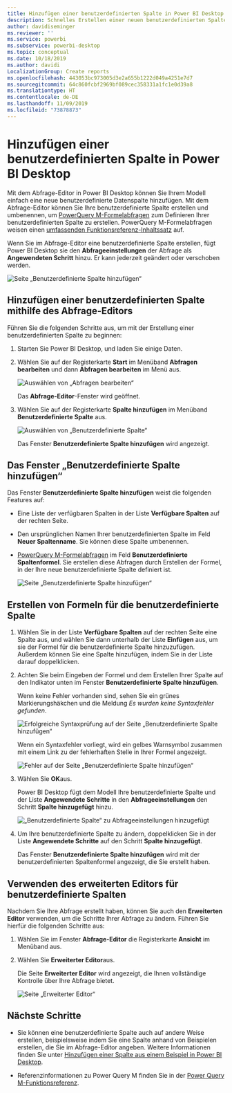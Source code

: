 ```yaml
---
title: Hinzufügen einer benutzerdefinierten Spalte in Power BI Desktop
description: Schnelles Erstellen einer neuen benutzerdefinierten Spalte in Power BI Desktop
author: davidiseminger
ms.reviewer: ''
ms.service: powerbi
ms.subservice: powerbi-desktop
ms.topic: conceptual
ms.date: 10/18/2019
ms.author: davidi
LocalizationGroup: Create reports
ms.openlocfilehash: 443053bc973005d3e2a655b1222d049a4251e7d7
ms.sourcegitcommit: 64c860fcbf2969bf089cec358331a1fc1e0d39a8
ms.translationtype: HT
ms.contentlocale: de-DE
ms.lasthandoff: 11/09/2019
ms.locfileid: "73878873"
---
```

# <a name="add-a-custom-column-in-power-bi-desktop"></a>Hinzufügen einer benutzerdefinierten Spalte in Power BI Desktop

Mit dem Abfrage-Editor in Power BI Desktop können Sie Ihrem Modell einfach eine neue benutzerdefinierte Datenspalte hinzufügen. Mit dem Abfrage-Editor können Sie Ihre benutzerdefinierte Spalte erstellen und umbenennen, um [PowerQuery M-Formelabfragen](https://docs.microsoft.com/powerquery-m/quick-tour-of-the-power-query-m-formula-language) zum Definieren Ihrer benutzerdefinierten Spalte zu erstellen. PowerQuery M-Formelabfragen weisen einen [umfassenden Funktionsreferenz-Inhaltssatz](https://docs.microsoft.com/powerquery-m/power-query-m-function-reference) auf. 

Wenn Sie im Abfrage-Editor eine benutzerdefinierte Spalte erstellen, fügt Power BI Desktop sie den **Abfrageeinstellungen** der Abfrage als **Angewendeten Schritt** hinzu. Er kann jederzeit geändert oder verschoben werden.

![Seite „Benutzerdefinierte Spalte hinzufügen“](media/desktop-add-custom-column/add-custom-column_01.png)

## <a name="use-query-editor-to-add-a-custom-column"></a>Hinzufügen einer benutzerdefinierten Spalte mithilfe des Abfrage-Editors

Führen Sie die folgenden Schritte aus, um mit der Erstellung einer benutzerdefinierten Spalte zu beginnen:

1. Starten Sie Power BI Desktop, und laden Sie einige Daten.

2. Wählen Sie auf der Registerkarte **Start** im Menüband **Abfragen bearbeiten** und dann **Abfragen bearbeiten** im Menü aus.

   ![Auswählen von „Abfragen bearbeiten“](media/desktop-add-custom-column/add-column-from-example_02.png)

   Das **Abfrage-Editor**-Fenster wird geöffnet. 

2. Wählen Sie auf der Registerkarte **Spalte hinzufügen** im Menüband **Benutzerdefinierte Spalte** aus.

   ![Auswählen von „Benutzerdefinierte Spalte“](media/desktop-add-custom-column/add-custom-column_02.png)

   Das Fenster **Benutzerdefinierte Spalte hinzufügen** wird angezeigt.

## <a name="the-add-custom-column-window"></a>Das Fenster „Benutzerdefinierte Spalte hinzufügen“

Das Fenster **Benutzerdefinierte Spalte hinzufügen** weist die folgenden Features auf: 
- Eine Liste der verfügbaren Spalten in der Liste **Verfügbare Spalten** auf der rechten Seite.

- Den ursprünglichen Namen Ihrer benutzerdefinierten Spalte im Feld **Neuer Spaltenname**. Sie können diese Spalte umbenennen.

- [PowerQuery M-Formelabfragen](https://docs.microsoft.com/powerquery-m/power-query-m-function-reference) im Feld **Benutzerdefinierte Spaltenformel**. Sie erstellen diese Abfragen durch Erstellen der Formel, in der Ihre neue benutzerdefinierte Spalte definiert ist. 

   ![Seite „Benutzerdefinierte Spalte hinzufügen“](media/desktop-add-custom-column/add-custom-column_03.png)

## <a name="create-formulas-for-your-custom-column"></a>Erstellen von Formeln für die benutzerdefinierte Spalte

1. Wählen Sie in der Liste **Verfügbare Spalten** auf der rechten Seite eine Spalte aus, und wählen Sie dann unterhalb der Liste **Einfügen** aus, um sie der Formel für die benutzerdefinierte Spalte hinzuzufügen. Außerdem können Sie eine Spalte hinzufügen, indem Sie in der Liste darauf doppelklicken.

2. Achten Sie beim Eingeben der Formel und dem Erstellen Ihrer Spalte auf den Indikator unten im Fenster **Benutzerdefinierte Spalte hinzufügen**. 

   Wenn keine Fehler vorhanden sind, sehen Sie ein grünes Markierungshäkchen und die Meldung *Es wurden keine Syntaxfehler gefunden*.

   ![Erfolgreiche Syntaxprüfung auf der Seite „Benutzerdefinierte Spalte hinzufügen“](media/desktop-add-custom-column/add-custom-column_04.png)

   Wenn ein Syntaxfehler vorliegt, wird ein gelbes Warnsymbol zusammen mit einem Link zu der fehlerhaften Stelle in Ihrer Formel angezeigt.

   ![Fehler auf der Seite „Benutzerdefinierte Spalte hinzufügen“](media/desktop-add-custom-column/add-custom-column_05.png)

3. Wählen Sie **OK**aus. 

   Power BI Desktop fügt dem Modell Ihre benutzerdefinierte Spalte und der Liste **Angewendete Schritte** in den **Abfrageeinstellungen** den Schritt **Spalte hinzugefügt** hinzu.

   ![„Benutzerdefinierte Spalte“ zu Abfrageeinstellungen hinzugefügt](media/desktop-add-custom-column/add-custom-column_06.png)

4. Um Ihre benutzerdefinierte Spalte zu ändern, doppelklicken Sie in der Liste **Angewendete Schritte** auf den Schritt **Spalte hinzugefügt**. 

   Das Fenster **Benutzerdefinierte Spalte hinzufügen** wird mit der benutzerdefinierten Spaltenformel angezeigt, die Sie erstellt haben.

## <a name="use-the-advanced-editor-for-custom-columns"></a>Verwenden des erweiterten Editors für benutzerdefinierte Spalten

Nachdem Sie Ihre Abfrage erstellt haben, können Sie auch den **Erweiterten Editor** verwenden, um die Schritte Ihrer Abfrage zu ändern. Führen Sie hierfür die folgenden Schritte aus:

1. Wählen Sie im Fenster **Abfrage-Editor** die Registerkarte **Ansicht** im Menüband aus. 

2. Wählen Sie **Erweiterter Editor**aus.

   Die Seite **Erweiterter Editor** wird angezeigt, die Ihnen vollständige Kontrolle über Ihre Abfrage bietet. 

   ![Seite „Erweiterter Editor“](media/desktop-add-custom-column/add-custom-column_07.png)

   
## <a name="next-steps"></a>Nächste Schritte

- Sie können eine benutzerdefinierte Spalte auch auf andere Weise erstellen, beispielsweise indem Sie eine Spalte anhand von Beispielen erstellen, die Sie im Abfrage-Editor angeben. Weitere Informationen finden Sie unter [Hinzufügen einer Spalte aus einem Beispiel in Power BI Desktop](desktop-add-column-from-example.md).

- Referenzinformationen zu Power Query M finden Sie in der [Power Query M-Funktionsreferenz](/powerquery-m/power-query-m-function-reference).

